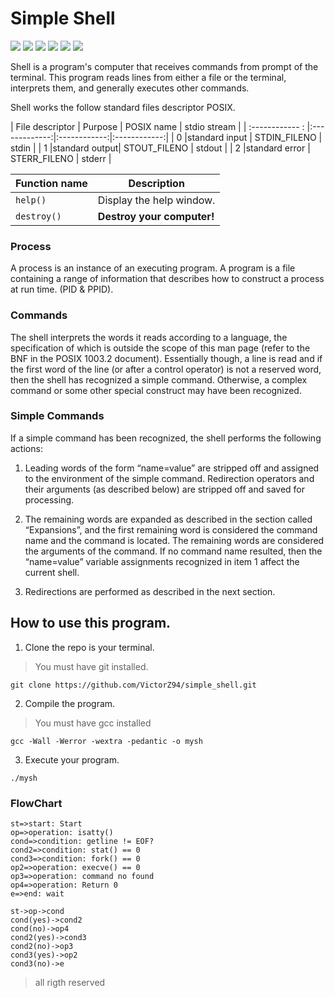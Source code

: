 # Simple Shell

![](https://img.shields.io/badge/Tackeshi%20Ramirez-Holberton__School-red) ![](https://img.shields.io/badge/Victor%20Zuluaga-Holberton__School-red) ![](https://img.shields.io/badge/Linux-Bash-lightgrey) ![](https://img.shields.io/badge/Project-Shell-lightgrey) ![](https://img.shields.io/badge/Release-v1.0-blue) ![](https://img.shields.io/badge/Issues-Memory__leaks-blue)


Shell is a program's computer that receives commands from prompt of the terminal. This program reads lines from either a file or the terminal, interprets them, and generally executes other commands.

Shell works the follow standard files descriptor POSIX.


| File descriptor | Purpose       |  POSIX name  | stdio stream |
| :------------ : |:-------------:|:------------:|:------------:|
|       0         |standard input | STDIN_FILENO |   stdin      |
|       1         |standard output| STOUT_FILENO |   stdout     |
|       2         |standard error | STERR_FILENO |   stderr     |

| Function name | Description                    |
| ------------- | ------------------------------ |
| `help()`      | Display the help window.       |
| `destroy()`   | **Destroy your computer!**     |


### Process 

A process is an instance of an executing program. A program is a file containing a range of information that describes how to construct a process at run time. (PID & PPID).


### Commands

The shell interprets the words it reads according to a language, the specification of which is outside the scope of this man page (refer to the BNF in the POSIX 1003.2 document).  Essentially though, a line is read and if the first word of the line (or after a control operator) is not a reserved word, then the shell has recognized a simple command. Otherwise, a complex command or some other special construct may have been recognized.

### Simple Commands

If a simple command has been recognized, the shell performs the following actions:

1. Leading words of the form “name=value” are stripped off and assigned to the environment of the simple command.  Redirection operators and their arguments (as described below) are stripped off and saved for processing.

2. The remaining words are expanded as described in the section called “Expansions”, and the first remaining word is considered the command name and the command is located.  The remaining words are considered the arguments of the command. If no command name resulted, then the “name=value” variable assignments recognized in item 1 affect the current shell.

3. Redirections are performed as described in the next section.

## How to use this program.

1. Clone the repo is your terminal.
>You must have git installed.

` git clone https://github.com/VictorZ94/simple_shell.git  `

2. Compile the program.
>You must have gcc installed

` gcc -Wall -Werror -wextra -pedantic -o mysh `

 3.  Execute your program.

` ./mysh `

### FlowChart

```flow
st=>start: Start
op=>operation: isatty()
cond=>condition: getline != EOF?
cond2=>condition: stat() == 0
cond3=>condition: fork() == 0
op2=>operation: execve() == 0
op3=>operation: command no found
op4=>operation: Return 0
e=>end: wait

st->op->cond
cond(yes)->cond2
cond(no)->op4
cond2(yes)->cond3
cond2(no)->op3
cond3(yes)->op2
cond3(no)->e

```

> all rigth reserved 

